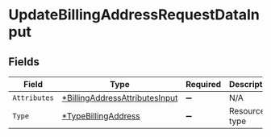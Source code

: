 # UpdateBillingAddressRequestDataInput


## Fields

| Field                                                                                  | Type                                                                                   | Required                                                                               | Description                                                                            |
| -------------------------------------------------------------------------------------- | -------------------------------------------------------------------------------------- | -------------------------------------------------------------------------------------- | -------------------------------------------------------------------------------------- |
| `Attributes`                                                                           | [*BillingAddressAttributesInput](../../models/shared/billingaddressattributesinput.md) | :heavy_minus_sign:                                                                     | N/A                                                                                    |
| `Type`                                                                                 | [*TypeBillingAddress](../../models/shared/typebillingaddress.md)                       | :heavy_minus_sign:                                                                     | Resource type                                                                          |